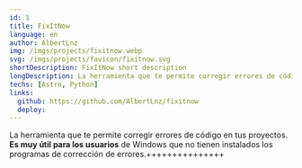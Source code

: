 ```yaml
---
id: 1
title: FixItNow
language: en
author: AlbertLnz
img: /imgs/projects/fixitnow.webp
svg: /imgs/projects/favicon/fixitnow.svg
shortDescription: FixItNow short description
longDescription: La herramienta que te permite corregir errores de código en tus proyectos. **Es muy útil para los usuarios** de Windows que no tienen instalados los programas de corrección de errores.
techs: [Astro, Python]
links:
  github: https://github.com/AlbertLnz/fixitnow
  deploy:
---
```


La herramienta que te permite corregir errores de código en tus proyectos. **Es muy útil para los usuarios** de Windows que no tienen instalados los programas de corrección de errores.+++++++++++++++
